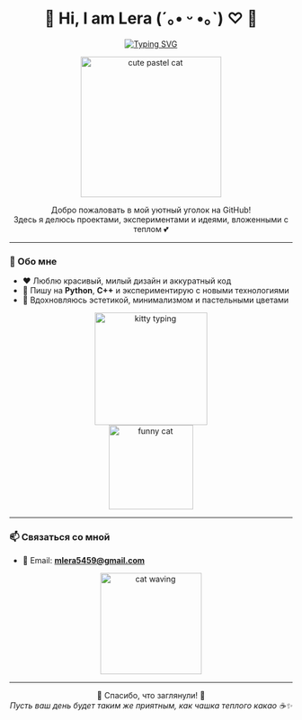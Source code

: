 <div align="center">

# 🌷 Hi, I am Lera (´｡• ᵕ •｡`) ♡ 🌷  

[![Typing SVG](https://readme-typing-svg.herokuapp.com?font=Comfortaa&size=24&duration=4000&pause=1000&color=F7A8B8&center=true&vCenter=true&width=500&lines=It+is+✨magic✨;Let's+create+something+cute+🌸)](https://git.io/typing-svg)

<img src="https://media.giphy.com/media/v6aOjy0Qo1fIA/giphy.gif" width="250" alt="cute pastel cat"/>

Добро пожаловать в мой уютный уголок на GitHub!  
Здесь я делюсь проектами, экспериментами и идеями, вложенными с теплом 💕  

</div>

---

### 🌸 Обо мне
- ❤️ Люблю красивый, милый дизайн и аккуратный код  
- 🚀 Пишу на **Python**, **C++** и экспериментирую с новыми технологиями  
- 🎨 Вдохновляюсь эстетикой, минимализмом и пастельными цветами  

<div align="center">
  <img src="https://media.giphy.com/media/MC6eSuC3yypCU/giphy.gif" width="200" alt="kitty typing"/>
</div>
<div align="center">
  <img src="https://media.giphy.com/media/JIX9t2j0ZTN9S/giphy.gif" width="150" alt="funny cat"/>
</div>

---

### 📫 Связаться со мной
- 📧 Email: **mlera5459@gmail.com**

<div align="center">
  <img src="https://media.giphy.com/media/MDJ9IbxxvDUQM/giphy.gif" width="180" alt="cat waving"/>
</div>

---

<div align="center">

🌷 Спасибо, что заглянули! 🌷  
_Пусть ваш день будет таким же приятным, как чашка теплого какао ☕✨_
</div>
